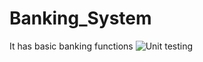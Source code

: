 # Banking_System
 It has basic banking functions
![Unit testing](https://github.com/99002665/Banking_System/workflows/Unit%20testing/badge.svg?branch=master)
